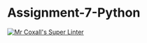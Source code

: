 # Assignment-7-Python

[![Mr Coxall's Super Linter](https://github.com/Cameron-Diedrich/Assignment-7-Python/workflows/Mr%20Coxall's%20Super%20Linter/badge.svg)](https://github.com/Cameron-Diedrich/Assignment-7-Python/actions/)
